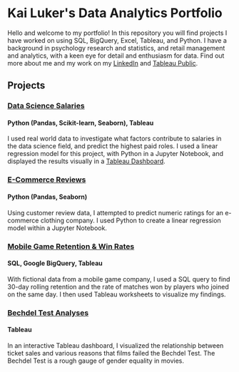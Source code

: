 # Kai Luker's Data Analytics Portfolio

Hello and welcome to my portfolio! In this repository you will find projects I have worked on using SQL, BigQuery, Excel, Tableau, and Python. I have a background in psychology research and statistics, and retail management and analytics, with a keen eye for detail and enthusiasm for data. 
Find out more about me and my work on my [LinkedIn](https://www.linkedin.com/in/kai-luker-26ba6b222/) and [Tableau Public](https://public.tableau.com/app/profile/kai.luker).

## Projects
### [Data Science Salaries](https://github.com/kailuker/Portfolio/tree/main/data_science_salaries)
#### Python (Pandas, Scikit-learn, Seaborn), Tableau
I used real world data to investigate what factors contribute to salaries in the data science field, and predict the highest paid roles. I used a linear regression model for this project, with Python in a Jupyter Notebook, and displayed the results visually in a [Tableau Dashboard](https://public.tableau.com/app/profile/kai.luker/viz/BechdelTestProject/BechdelTestProject).

### [E-Commerce Reviews](https://github.com/kailuker/Portfolio/tree/main/ecommerce_reviews)
#### Python (Pandas, Seaborn)
Using customer review data, I attempted to predict numeric ratings for an e-commerce clothing company. I used Python to create a linear regression model within a Jupyter Notebook.

### [Mobile Game Retention & Win Rates](https://github.com/kailuker/Portfolio/tree/main/mobile_game_retention)
#### SQL, Google BigQuery, Tableau
With fictional data from a mobile game company, I used a SQL query to find 30-day rolling retention and the rate of matches won by players who joined on the same day. I then used Tableau worksheets to visualize my findings.

### [Bechdel Test Analyses](https://github.com/kailuker/Portfolio/tree/main/Bechdel_test)
#### Tableau
In an interactive Tableau dashboard, I visualized the relationship between ticket sales and various reasons that films failed the Bechdel Test. The Bechdel Test is a rough gauge of gender equality in movies.